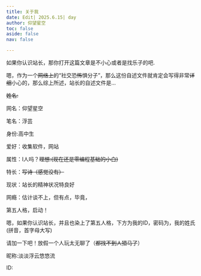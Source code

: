 ```yaml
---
title: 关于我
date: Edit| 2025.6.15| day
author: 仰望星空
toc: false
aside: false
nav: false

---
```



如果你认识站长，那你打开这篇文章是不小心或者是找乐子的吧.

嗯，作为一个~~网络上~~的“社交恐~~怖~~惧分子”，那么这份自述文件就肯定会写得非常~~详细~~小心的，那么综上所述，站长的自述文件是...

~~姓名:~~ 

网名：仰望星空

笔名：浮芸

身份:高中生

爱好：收集软件，网站

属性：I人吗？~~理想:(现在还是零编程基础的小白)~~

特长：~~写诗（感觉没有）~~

现状：站长的精神状况特良好

网瘾：估计谈不上，但有点，毕竟，

第五人格，启动！

嗯，如果你认识站长，并且也染上了第五人格，下方为我的ID，密码为，我的姓氏(拼音，首字母大写)

请加一下吧！放假一个人玩太无聊了（~~都找不到人猎马了~~）
<!-- valaxy-encrypt-start:Duan -->
昵称:淡淡浮云悠悠流

ID: 
<!-- valaxy-encrypt-end -->
